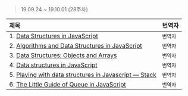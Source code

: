 > 19.09.24 ~ 19.10.01 (28주차)

 제목 | 번역자 
:----|:---- 
1. [Data Structures in JavaScript](https://medium.com/siliconwat/data-structures-in-javascript-1b9aed0ea17c) | `번역자` |
2. [Algorithms and Data Structures in JavaScript](https://itnext.io/algorithms-and-data-structures-in-javascript-a71548f902cb) | `번역자`
3. [Data Structures: Objects and Arrays](https://scotch.io/courses/10-need-to-know-javascript-concepts/data-structures-objects-and-arrays) | `번역자`
4. [Data structures in JavaScript](http://blog.benoitvallon.com/data-structures-in-javascript/data-structures-in-javascript/) | `번역자`
5. [Playing with data structures in Javascript — Stack](https://blog.cloudboost.io/playing-with-data-structures-in-javascript-stack-a55ebe50f29d) | `번역자`
6. [The Little Guide of Queue in JavaScript](https://hackernoon.com/the-little-guide-of-queue-in-javascript-4f67e79260d9) | `번역자`
